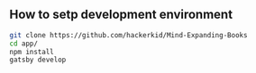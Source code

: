 ## How to setp development environment

```bash
git clone https://github.com/hackerkid/Mind-Expanding-Books
cd app/
npm install
gatsby develop
```
